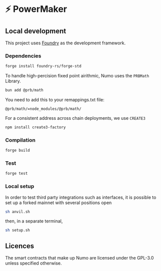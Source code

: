 # ⚡ PowerMaker

## Local development

This project uses [Foundry](https://github.com/foundry-rs/foundry) as the development framework.

### Dependencies

```bash
forge install foundry-rs/forge-std
```
To handle high-percision fixed point airithmic, Numo uses the `PRBMath` Library.
```bash
bun add @prb/math
```
You need to add this to your remappings.txt file:

```
@prb/math/=node_modules/@prb/math/
```
For a consistent address across chain deployments, we use `CREATE3`
```bash
npm install create3-factory
```

### Compilation

```bash
forge build
```

### Test

```bash
forge test
```

### Local setup

In order to test third party integrations such as interfaces, it is possible to set up a forked mainnet with several positions open

```bash
sh anvil.sh
```

then, in a separate terminal,

```bash
sh setup.sh
```

## Licences

The smart contracts that make up Numo are licensed under the GPL-3.0 unless specified otherwise.
